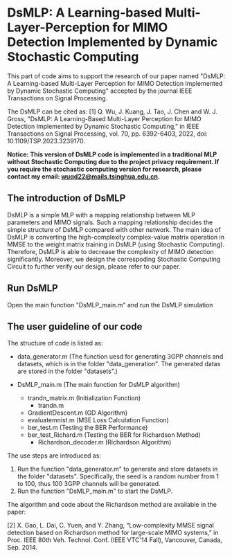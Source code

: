 # DsMLP: A Learning-based Multi-Layer-Perception for MIMO Detection Implemented by Dynamic Stochastic Computing
This part of code aims to support the research of our paper named "DsMLP: A Learning-based Multi-Layer Perception for MIMO Detection Implemented by Dynamic Stochastic Computing" accepted by the journal IEEE Transactions on Signal Processing.

The DsMLP can be cited as: 
[1] Q. Wu, J. Kuang, J. Tao, J. Chen and W. J. Gross, "DsMLP: A Learning-Based Multi-Layer Perception for MIMO Detection Implemented by Dynamic Stochastic Computing," in IEEE Transactions on Signal Processing, vol. 70, pp. 6392-6403, 2022, doi: 10.1109/TSP.2023.3239170.

**Notice: This version of DsMLP code is implemented in a traditional MLP without Stochastic Computing due to the project privacy requirement. If you require the stochastic computing version for research, please contact my email: wuqd22@mails.tsinghua.edu.cn.**

## The introduction of DsMLP
DsMLP is a simple MLP with a mapping relationship between MLP parameters and MIMO signals. Such a mapping relationship decides the simple structure of DsMLP compared with other network. The main idea of DsMLP is converting the high-complexity complex-value matrix operation in MMSE to the weight matrix training in DsMLP (using Stochastic Computing). Therefore, DsMLP is able to decrease the complexity of MIMO detection significantly. Moreover, we design the correspoding Stochastic Computing Circuit to further verify our design, please refer to our paper. 
## Run DsMLP
Open the main function "DsMLP_main.m" and run the DsMLP simulation
## The user guideline of our code
The structure of code is listed as:

- data_generator.m (The function uesd for generating 3GPP channels and datasets, which is in the folder "data_generation". The generated datas are stored in the folder "datasets".)

- DsMLP_main.m (The main function for DsMLP algorithm)
    - trandn_matrix.m (Initialization Function)
        - trandn.m
    - GradientDescent.m (GD Algorithm)
    - evaluatemnist.m (MSE Loss Calculation Function)
    - ber_test.m (Testing the BER Performance)
    - ber_test_Richard.m (Testing the BER for Richardson Method)
        - Richardson_decoder.m (Richardson Algorithm)

The use steps are introduced as:
1. Run the function "data_generator.m" to generate and store datasets in the folder "datasets". Specifically, the seed is a random number from 1 to 100, thus 100 3GPP channels will be generated.
2. Run the function "DsMLP_main.m" to start the DsMLP.

The algorithm and code about the Richardson method are available in the paper:

[2]  X. Gao, L. Dai, C. Yuen, and Y. Zhang, “Low-complexity MMSE signal detection based on Richardson method for large-scale MIMO systems,” in Proc. IEEE 80th Veh. Technol. Conf. (IEEE VTC'14 Fall), Vancouver, Canada, Sep. 2014.
